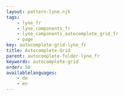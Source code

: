 ```yaml
---
layout: pattern-lyne.njk
tags: 
    - lyne_fr
    - lyne_components_fr
    - lyne_components_autocomplete_grid_fr
    - page
key: autocomplete-grid-lyne_fr
title: Autocomplete-Grid
parent: autocomplete-folder-lyne_fr
keywords: autocomplete-grid
order: 50
availablelanguages: 
    - de
    - en
---
```

